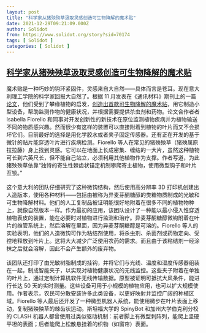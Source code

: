 ```yaml
---
layout: post
title: "科学家从猪殃殃草汲取灵感创造可生物降解的魔术贴"
date: 2021-12-29T09:21:09.000Z
author: Solidot
from: https://www.solidot.org/story?sid=70174
tags: [ Solidot ]
categories: [ Solidot ]
---
```

<!--1640769669000-->
[科学家从猪殃殃草汲取灵感创造可生物降解的魔术贴](https://www.solidot.org/story?sid=70174)
------

<div>
魔术贴是一种巧妙的钩环紧固件，灵感来自大自然——具体而言是苍耳。现在意大利理工学院的科学家回报大自然了。根据 11 月发表在《通讯材料》期刊上的一篇<a href="https://www.nature.com/articles/s43246-021-00208-0">论文</a>，他们受到了攀缘植物的启发，<a href="https://arstechnica.com/science/2021/12/scientists-draw-inspiration-from-catchweed-to-create-biodegradable-velcro/" target="_blank">创造出首款可生物降解的魔术贴</a>，用它制造小型设备，帮助监测作物的健康状况，并根据需要提供杀虫剂和药物。论文合作者者 Isabella Fiorello 和同事对开发创新性的新技术在原位监测植物疾病并为植物输送不同的物质感兴趣。然而很少有这样的装置可以直接附着到植物的叶片而又不会损坏它们。目前最好的选择是用化学胶水或者夹子固定传感器。还有正在开发的基于微针的贴片能穿透叶片进行疾病检测。Fiorello 等人在常见的猪殃殃草（猪殃属原拉拉藤）身上找到灵感。它可以在地面上长成密集、缠结的一大片，虽然这种植物可长到六英尺长，但不能自己站立，必须利用其他植物作为支撑。作者写道，为此猪殃殃草依靠“独特的寄生性棘齿状锚定机制攀爬寄主植物，使用微型钩子和叶片互锁。”<br><br>这个意大利的团队仔细研究了这种微钩结构，然后使用高分辨率 3D 打印机创建出人造版本，使用各种材料——包括由被称为异麦芽酮糖醇的类糖物质制成的光敏和可生物降解材料。他们的人工复制品被证明能很好地附着在很多不同的植物物种上，就像自然版本一样。作为最初的应用，该团队设计了一种能以最小侵入性穿透植物表皮的装置，能在必要时对植物进行监测和治疗。异麦芽酮糖醇微钩附着在叶片的维管系统上，然后溶解在里面，因为异麦芽酮糖醇是可溶的。Fiorello 等人的实验表明，他们的人造微钩可作为粘结剂使用，将杀虫剂、杀菌剂或药物定向、受控地释放到叶片上。这将大大减少广泛使用农药的需求。而且由于该粘结剂一经涂抹之后就会溶解，因此不会产生额外的废弃物。<br><br>该团队还打印了由光敏树脂制成的挂钩，并将它们与光线、温度和湿度传感器组装在一起，制成智能夹子，以实现对植物健康状况的无线监控。这些夹子附着在单独的叶片上，通过定制计算机软件无线传输数据。原型被证明可抵抗大风条件，能进行长达 50 天的实时测量。这些设备可用于小规模的植物应用，也可以扩大规模使用。作者表示，农民可分散安装许多此类设备，以更好映射并监控广阔的种植区域。Fiorello 等人最后还开发了一种微型机器人系统，能使用微步在叶片表面上移动，复制猪殃殃草的棘齿状运动。斯坦福大学的 SpinyBot 和加州大学伯克利分校的 CLASH 机器人都曾使用过类似驱动机制：前者脚上有微型刺阵列，能爬上坚硬平坦的表面；后者能爬上松散悬挂着的织物（如窗帘）表面。
</div>
